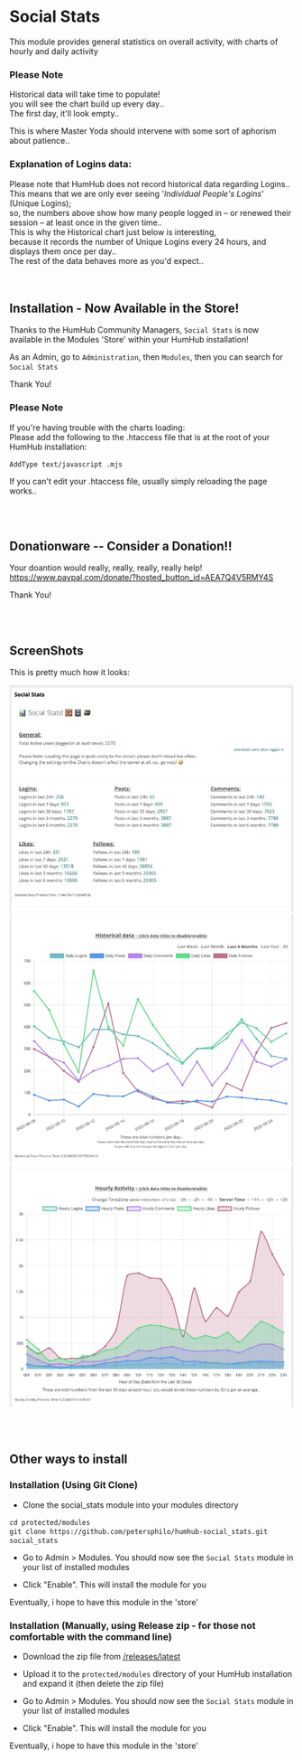 # Social Stats
This module provides general statistics on overall activity, with charts of hourly and daily activity

### Please Note

Historical data will take time to populate!  
you will see the chart build up every day..  
The first day, it'll look empty..

This is where Master Yoda should intervene with some sort of aphorism about patience..

### Explanation of Logins data:

Please note that HumHub does not record historical data regarding Logins..  
This means that we are only ever seeing '*Individual People's Logins*' (Unique Logins);  
so, the numbers above show how many people logged in – or renewed their session – at least once in the given time..  
This is why the Historical chart just below is interesting,  
because it records the number of Unique Logins every 24 hours, and displays them once per day..  
The rest of the data behaves more as you'd expect..  
<br><br>

## Installation - Now Available in the Store!

Thanks to the HumHub Community Managers, `Social Stats` is now available in the Modules 'Store' within your HumHub installation!

As an Admin, go to `Administration`, then `Modules`, then you can search for `Social Stats`

Thank You!

### Please Note

If you're having trouble with the charts loading:  
Please add the following to the .htaccess file that is at the root of your HumHub installation:
```
AddType text/javascript .mjs
```
If you can't edit your .htaccess file, usually simply reloading the page works..

<br><br>

## Donationware -- Consider a Donation!!

Your doantion would really, really, really, really help!  
https://www.paypal.com/donate/?hosted_button_id=AEA7Q4V5RMY4S

Thank You!

<br><br>

## ScreenShots

This is pretty much how it looks:

![ScreenShot 1](/assets/screen-1.jpg?raw=true "ScreenShot 1")  
![ScreenShot 2](/assets/screen-2.jpg?raw=true "ScreenShot 2")  
![ScreenShot 3](/assets/screen-3.jpg?raw=true "ScreenShot 3")

<br><br>

## Other ways to install

### Installation (Using Git Clone)

- Clone the social_stats module into your modules directory
```
cd protected/modules
git clone https://github.com/petersphilo/humhub-social_stats.git social_stats
```

- Go to Admin > Modules. You should now see the `Social Stats` module in your list of installed modules

- Click "Enable". This will install the module for you

Eventually, i hope to have this module in the 'store'

### Installation (Manually, using Release zip - for those not comfortable with the command line)

- Download the zip file from [/releases/latest](https://github.com/petersphilo/humhub-social_stats/releases/latest)

- Upload it to the `protected/modules` directory of your HumHub installation and expand it (then delete the zip file)

- Go to Admin > Modules. You should now see the `Social Stats` module in your list of installed modules

- Click "Enable". This will install the module for you

Eventually, i hope to have this module in the 'store'
